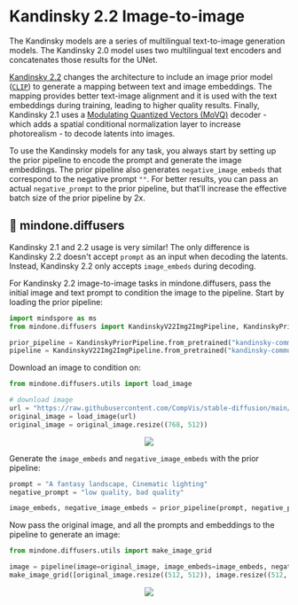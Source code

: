 # Kandinsky 2.2 Image-to-image

The Kandinsky models are a series of multilingual text-to-image generation models. The Kandinsky 2.0 model uses two multilingual text encoders and concatenates those results for the UNet.

[Kandinsky 2.2](https://github.com/ai-forever/Kandinsky-2) changes the architecture to include an image prior model ([`CLIP`](https://huggingface.co/docs/transformers/model_doc/clip)) to generate a mapping between text and image embeddings. The mapping provides better text-image alignment and it is used with the text embeddings during training, leading to higher quality results. Finally, Kandinsky 2.1 uses a [Modulating Quantized Vectors (MoVQ)](https://huggingface.co/papers/2209.09002) decoder - which adds a spatial conditional normalization layer to increase photorealism - to decode latents into images.

To use the Kandinsky models for any task, you always start by setting up the prior pipeline to encode the prompt and generate the image embeddings. The prior pipeline also generates `negative_image_embeds` that correspond to the negative prompt `""`. For better results, you can pass an actual `negative_prompt` to the prior pipeline, but that'll increase the effective batch size of the prior pipeline by 2x.

## 🧨 mindone.diffusers 

Kandinsky 2.1 and 2.2 usage is very similar! The only difference is Kandinsky 2.2 doesn't accept `prompt` as an input when decoding the latents. Instead, Kandinsky 2.2 only accepts `image_embeds` during decoding.

For Kandinsky 2.2 image-to-image tasks in mindone.diffusers, pass the initial image and text prompt to condition the image to the pipeline. Start by loading the prior pipeline:

```python
import mindspore as ms
from mindone.diffusers import KandinskyV22Img2ImgPipeline, KandinskyPriorPipeline

prior_pipeline = KandinskyPriorPipeline.from_pretrained("kandinsky-community/kandinsky-2-2-prior", mindspore_dtype=ms.float16, use_safetensors=True)
pipeline = KandinskyV22Img2ImgPipeline.from_pretrained("kandinsky-community/kandinsky-2-2-decoder", mindspore_dtype=ms.float16, use_safetensors=True)
```

Download an image to condition on:

```py
from mindone.diffusers.utils import load_image

# download image
url = "https://raw.githubusercontent.com/CompVis/stable-diffusion/main/assets/stable-samples/img2img/sketch-mountains-input.jpg"
original_image = load_image(url)
original_image = original_image.resize((768, 512))
```

<div style="display: flex; justify-content: center; align-items: flex-start; text-align: center; max-width: 98%; margin: 0 auto; gap: 1vw;">
    <img class="rounded-xl" src="https://raw.githubusercontent.com/CompVis/stable-diffusion/main/assets/stable-samples/img2img/sketch-mountains-input.jpg"/>
</div>

Generate the `image_embeds` and `negative_image_embeds` with the prior pipeline:

```py
prompt = "A fantasy landscape, Cinematic lighting"
negative_prompt = "low quality, bad quality"

image_embeds, negative_image_embeds = prior_pipeline(prompt, negative_prompt)
```

Now pass the original image, and all the prompts and embeddings to the pipeline to generate an image:

```python
from mindone.diffusers.utils import make_image_grid

image = pipeline(image=original_image, image_embeds=image_embeds, negative_image_embeds=negative_image_embeds, height=768, width=768, strength=0.3)[0][0]
make_image_grid([original_image.resize((512, 512)), image.resize((512, 512))], rows=1, cols=2)
```

<div style="display: flex; justify-content: center; align-items: flex-start; text-align: center; max-width: 98%; margin: 0 auto; gap: 1vw;">
    <img class="rounded-xl" src="https://github.com/user-attachments/assets/df06d63d-3cd6-44bf-aa0b-eb81d4c5cef1"/>
</div>

